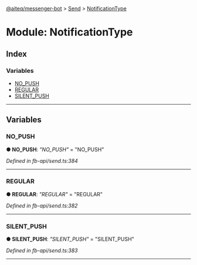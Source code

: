 [@aiteq/messenger-bot](../README.md) > [Send](../modules/send.md) > [NotificationType](../modules/send.notificationtype.md)



# Module: NotificationType

## Index

### Variables

* [NO_PUSH](send.notificationtype.md#no_push)
* [REGULAR](send.notificationtype.md#regular)
* [SILENT_PUSH](send.notificationtype.md#silent_push)



---
## Variables
<a id="no_push"></a>

###  NO_PUSH

**●  NO_PUSH**:  *"NO_PUSH"*  = "NO_PUSH"

*Defined in fb-api/send.ts:384*





___

<a id="regular"></a>

###  REGULAR

**●  REGULAR**:  *"REGULAR"*  = "REGULAR"

*Defined in fb-api/send.ts:382*





___

<a id="silent_push"></a>

###  SILENT_PUSH

**●  SILENT_PUSH**:  *"SILENT_PUSH"*  = "SILENT_PUSH"

*Defined in fb-api/send.ts:383*





___


